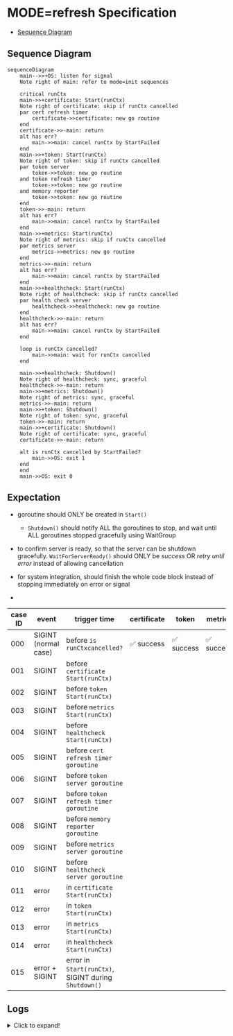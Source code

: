 # MODE=refresh Specification

- [Sequence Diagram](#sequence-diagram)

## Sequence Diagram

```mermaid
sequenceDiagram
    main-->>+OS: listen for signal
    Note right of main: refer to mode=init sequences

    critical runCtx
    main->>+certificate: Start(runCtx)
    Note right of certificate: skip if runCtx cancelled
    par cert refresh timer
        certificate->>certificate: new go routine
    end
    certificate->>-main: return
    alt has err?
        main->>main: cancel runCtx by StartFailed
    end
    main->>+token: Start(runCtx)
    Note right of token: skip if runCtx cancelled
    par token server
        token->>token: new go routine
    and token refresh timer
        token->>token: new go routine
    and memory reporter
        token->>token: new go routine
    end
    token->>-main: return
    alt has err?
        main->>main: cancel runCtx by StartFailed
    end
    main->>+metrics: Start(runCtx)
    Note right of metrics: skip if runCtx cancelled
    par metrics server
        metrics->>metrics: new go routine
    end
    metrics->>-main: return
    alt has err?
        main->>main: cancel runCtx by StartFailed
    end
    main->>+healthcheck: Start(runCtx)
    Note right of healthcheck: skip if runCtx cancelled
    par health check server
        healthcheck->>healthcheck: new go routine
    end
    healthcheck->>-main: return
    alt has err?
        main->>main: cancel runCtx by StartFailed
    end

    loop is runCtx cancelled?
        main->>main: wait for runCtx cancelled
    end

    main->>+healthcheck: Shutdown()
    Note right of healthcheck: sync, graceful
    healthcheck->>-main: return
    main->>+metrics: Shutdown()
    Note right of metrics: sync, graceful
    metrics->>-main: return
    main->>+token: Shutdown()
    Note right of token: sync, graceful
    token->>-main: return
    main->>+certificate: Shutdown()
    Note right of certificate: sync, graceful
    certificate->>-main: return

    alt is runCtx cancelled by StartFailed?
        main->>OS: exit 1
    end
    end
    main->>OS: exit 0
```

## Expectation

- goroutine should ONLY be created in `Start()`
  - `Shutdown()` should notify ALL the goroutines to stop, and wait until ALL goroutines stopped gracefully using WaitGroup

- to confirm server is ready, so that the server can be shutdown gracefully. `WaitForServerReady()` should ONLY be *success* OR *retry until error* instead of allowing cancellation 
- for system integration, should finish the whole code block instead of stopping immediately on error or signal
- 

| case ID | event                | trigger time                                         | certificate | token     | metrics   | healthcheck | ALL `Shutdown()` | exit code |
| ------- | -------------------- | ---------------------------------------------------- | ----------- | --------- | --------- | ----------- | ---------------- | --------- |
| 000     | SIGINT (normal case) | before `is runCtxcancelled?`                         | ✅ success   | ✅ success | ✅ success | ✅ success   | ✅ success        | 0         |
| 001     | SIGINT               | before `certificate Start(runCtx)`                   |             |           |           |             |                  |           |
| 002     | SIGINT               | before `token Start(runCtx)`                         |             |           |           |             |                  |           |
| 003     | SIGINT               | before `metrics Start(runCtx)`                       |             |           |           |             |                  |           |
| 004     | SIGINT               | before `healthcheck Start(runCtx)`                   |             |           |           |             |                  |           |
| 005     | SIGINT               | before `cert refresh timer goroutine`                |             |           |           |             |                  |           |
| 006     | SIGINT               | before `token server goroutine`                      |             |           |           |             |                  |           |
| 007     | SIGINT               | before `token refresh timer goroutine`               |             |           |           |             |                  |           |
| 008     | SIGINT               | before `memory reporter goroutine`                   |             |           |           |             |                  |           |
| 009     | SIGINT               | before `metrics server goroutine`                    |             |           |           |             |                  |           |
| 010     | SIGINT               | before `healthcheck server goroutine`                |             |           |           |             |                  |           |
| 011     | error                | in `certificate Start(runCtx)`                       |             |           |           |             |                  |           |
| 012     | error                | in `token Start(runCtx)`                             |             |           |           |             |                  |           |
| 013     | error                | in `metrics Start(runCtx)`                           |             |           |           |             |                  |           |
| 014     | error                | in `healthcheck Start(runCtx)`                       |             |           |           |             |                  |           |
| 015     | error + SIGINT       | error in `Start(runCtx)`, SIGINT during `Shutdown()` |             |           |           |             |                  |           |


## Logs

<details>
<summary>Click to expand!</summary>

### 000

```text
INFO[2024-03-14T11:22:55+09:00] Starting token provider server[:8880]
INFO[2024-03-14T11:22:55+09:00] Will refresh key[./.local/private.pem], cert[./.local/cert.pem] and certificates for roles[[user.wfan.provider:role.dummy-role]] with provider[], backup[read+write] and secret[] after 24h0m0s
INFO[2024-03-14T11:22:55+09:00] Received request: method[GET], endpoint[/], remoteAddr[127.0.0.1:64953] requestID[f4ee534f-8a39-4fa5-9c12-94f1eeb6354b]
WARNING[2024-03-14T11:22:55+09:00] Client error: while handling request with: X-Athenz-Domain[] X-Athenz-Role[], error[http headers not set: X-Athenz-Domain[] X-Athenz-Role[].]
INFO[2024-03-14T11:22:55+09:00] Response sent: statusCode[400], latency[140.917µs], requestID[f4ee534f-8a39-4fa5-9c12-94f1eeb6354b]
INFO[2024-03-14T11:22:55+09:00] Starting metrics exporter server[:9999]
INFO[2024-03-14T11:22:55+09:00] Will refresh tokens after 30m0s
WARN[0000] failed to parse "./.local/ca.pem": readlink ./.local/ca.pem: no such file or directory
WARNING[2024-03-14T11:22:55+09:00] Unable to confirm the server ready: Get "http://:9999": dial tcp :9999: connect: connection refused. Retrying in 5.796699685s
INFO[0000] 3 valid certificate(s) found in ".local/cert.pem"
INFO[0000] 2 valid certificate(s) found in ".local/user.wfan.provider_dummy-role.cert.pem"
INFO[0000] parsed 5 certificates (1 read failures)
level=info ts=2024-03-14T02:22:55.144Z caller=tls_config.go:313 msg="Listening on" address=[::]:9999
level=info ts=2024-03-14T02:22:55.144Z caller=tls_config.go:316 msg="TLS is disabled." http2=false address=[::]:9999
INFO[2024-03-14T11:23:00+09:00] Starting health check server[:9998]

INFO[2024-03-14T11:23:08+09:00] Received signal: interrupt
INFO[2024-03-14T11:23:08+09:00] Initiating shutdown by caused: received signal: interrupt ...
INFO[2024-03-14T11:23:08+09:00] Initiating shutdown of health check daemon ...
INFO[2024-03-14T11:23:08+09:00] Stopped health check server
INFO[2024-03-14T11:23:08+09:00] Initiating shutdown of metrics exporter daemon ...
INFO[2024-03-14T11:23:08+09:00] Stopped metrics exporter server
INFO[2024-03-14T11:23:08+09:00] Initiating shutdown of token provider daemon ...
INFO[2024-03-14T11:23:08+09:00] Delaying token provider server shutdown for 0s to shutdown gracefully ...
INFO[2024-03-14T11:23:08+09:00] Stopped memory reporter daemon
INFO[2024-03-14T11:23:08+09:00] Stopped token provider daemon
INFO[2024-03-14T11:23:08+09:00] Stopped token provider server
INFO[2024-03-14T11:23:08+09:00] Initiating shutdown of certificate provider daemon ...
INFO[2024-03-14T11:23:08+09:00] Stopped certificate provider daemon
INFO[2024-03-14T11:23:08+09:00] Shutdown completed!
Process 5378 has exited with status 0
```


### 002
```text
Type 'dlv help' for list of commands.
WARNING[2024-03-14T12:26:01+09:00] Rotating KEY_FILE[./.local/private.key] may cause key mismatch with issued role certificate due to different rotation cycle. Please manually restart SIA when you rotate the key file. 
INFO[2024-03-14T12:26:01+09:00] Starting [__debug_bin3930365166] with version [], built on [] 
INFO[2024-03-14T12:26:01+09:00] Booting up with args: [/Users/mlajkim/oss_workspace/oss_2_k8s_athenz_sia/cmd/athenz-sia/__debug_bin3930365166], config: &{Init:false Endpoint:https://apj.zts.athenz.yahoo.co.jp:4443/zts/v1 ProviderService: DNSSuffix:athenz.yahoo.co.jp Refresh:24h0m0s DelayJitterSeconds:0 KeyFile:./.local/private.key CertFile:./.local/user-mlajkim-test-service.crt CaCertFile:./.local/ca.crt IntermediateCertBundle: Backup:read+write CertSecret: Namespace: AthenzDomain: AthenzPrefix: AthenzSuffix: ServiceAccount: SaTokenFile: PodIP:127.0.0.1 PodUID: Reloader:0x140000c4d20 ServerCACert: TargetDomainRoles:[user.wfan.provider:role.dummy-role] RoleCertDir:./.local/ RoleCertFilenameDelimiter:_ RoleCertKeyFileOutput:false RoleAuthHeader:Athenz-Role-Auth TokenType:roletoken+accesstoken TokenRefresh:30m0s TokenExpiry:0s TokenServerAddr::8880 TokenServerRESTAPI:true TokenServerTimeout:10s TokenServerTLSCAPath: TokenServerTLSCertPath: TokenServerTLSKeyPath: TokenDir:./.local/ MetricsServerAddr::9999 HealthCheckAddr::9998 HealthCheckEndpoint:/healthz DeleteInstanceID:false UseTokenServer:true ShutdownTimeout:1m0s ShutdownDelay:0s LogDir: LogLevel:INFO rawMode:refresh rawPodIP:127.0.0.1 rawTargetDomainRoles:user.wfan.provider:role.dummy-role rawRefresh:24h rawDelayJitterSeconds:0 rawRoleCertKeyFileOutput:false rawTokenRefresh:30m0s rawTokenExpiry:0s rawTokenServerRESTAPI:true rawTokenServerTimeout:10s rawDeleteInstanceID:false rawUseTokenServer:true rawShutdownTimeout:60s rawShutdownDelay:0s} 
INFO[2024-03-14T12:26:01+09:00] Certificate provisioning is disabled with empty options: provider service[] 
INFO[2024-03-14T12:26:01+09:00] Attempting to get x509 role certs from identity provider: targets[[user.wfan.provider:role.dummy-role]]... 
INFO[2024-03-14T12:26:02+09:00] Successfully received x509 role certs from identity provider 
INFO[2024-03-14T12:26:02+09:00] [New Role Certificate] Subject: CN=user.wfan.provider:role.dummy-role,OU=Athenz,O=,ST=,C=US, Issuer: CN=YPKI Signed Athenz CA,OU=Athenz,O=Athenz,ST=Tokyo,C=JP, NotBefore: 2024-03-14 03:26:02 +0000 UTC, NotAfter: 2054-03-07 03:12:02 +0000 UTC, SerialNumber: 1710386762133, DNSNames: [test.user-mlajkim.athenz.yahoo.co.jp] 
INFO[2024-03-14T12:26:02+09:00] Create ZTS client to fetch tokens: https://apj.zts.athenz.yahoo.co.jp:4443/zts/v1, &{idleMu:{state:0 sema:0} closeIdle:false idleConn:map[] idleConnWait:map[] idleLRU:{ll:<nil> m:map[]} reqMu:{state:0 sema:0} reqCanceler:map[] altMu:{state:0 sema:0} altProto:{v:<nil>} connsPerHostMu:{state:0 sema:0} connsPerHost:map[] connsPerHostWait:map[] Proxy:0x10508a290 OnProxyConnectResponse:<nil> DialContext:0x1050adb70 Dial:<nil> DialTLSContext:<nil> DialTLS:<nil> TLSClientConfig:0x14000583040 TLSHandshakeTimeout:10s DisableKeepAlives:false DisableCompression:false MaxIdleConns:100 MaxIdleConnsPerHost:0 MaxConnsPerHost:0 IdleConnTimeout:1m30s ResponseHeaderTimeout:0s ExpectContinueTimeout:1s TLSNextProto:map[] ProxyConnectHeader:map[] GetProxyConnectHeader:<nil> MaxResponseHeaderBytes:0 WriteBufferSize:0 ReadBufferSize:0 nextProtoOnce:{done:0 m:{state:0 sema:0}} h2transport:<nil> tlsNextProtoWasNil:false ForceAttemptHTTP2:true} 
INFO[2024-03-14T12:26:02+09:00] Attempting to fetch tokens from Athenz ZTS server: access token targets[[{user.wfan.provider:role.dummy-role,,0,0}]], role token targets[[{user.wfan.provider:role.dummy-role,,0,0}]]... 
INFO[2024-03-14T12:26:02+09:00] Successfully updated role token cache: target[{user.wfan.provider:role.dummy-role,,0,0}], requestID[daemon_role_token_update] 
INFO[2024-03-14T12:26:02+09:00] Successfully updated access token cache: target[{user.wfan.provider:role.dummy-role,,0,0}], requestID[daemon_access_token_update] 
INFO[2024-03-14T12:26:02+09:00] Token cache updated. accesstoken:success[1],error[0]; roletoken:success[1],error[0] 
INFO[2024-03-14T12:26:02+09:00] [New Access Token] Domain: user.wfan.provider, Role: dummy-role 
INFO[2024-03-14T12:26:02+09:00] [New Role Token] Domain: user.wfan.provider, Role: dummy-role 
INFO[2024-03-14T12:26:02+09:00] Received signal: interrupt                   
INFO[2024-03-14T12:26:03+09:00] Skipped certificate provider start           
INFO[2024-03-14T12:26:03+09:00] Skipped token provider start                 
INFO[2024-03-14T12:26:03+09:00] Skipped metrics exporter start               
INFO[2024-03-14T12:26:03+09:00] Skipped health check start                   
INFO[2024-03-14T12:26:03+09:00] Initiating shutdown by caused: received signal: interrupt ... 
INFO[2024-03-14T12:26:03+09:00] Initiating shutdown of health check daemon ... 
INFO[2024-03-14T12:26:03+09:00] Initiating shutdown of metrics exporter daemon ... 
INFO[2024-03-14T12:26:03+09:00] Initiating shutdown of token provider daemon ... 
INFO[2024-03-14T12:26:03+09:00] Initiating shutdown of certificate provider daemon ... 
INFO[2024-03-14T12:26:03+09:00] Shutdown completed!                          
Process 85518 has exited with status 0
Detaching
```


</details>
